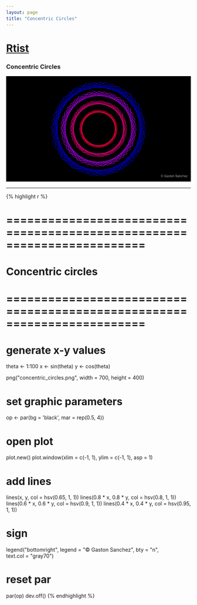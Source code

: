 ```yaml
---
layout: page
title: "Concentric Circles"
---
```


# [Rtist](/) 

### Concentric Circles 

![Concentric Circles](../images/concentric_circles.png) 

-----

{% highlight r %} 
# ======================================================================== 
# Concentric circles 
# ======================================================================== 
# generate x-y values 
theta <- 1:100 
x <- sin(theta) 
y <- cos(theta) 
 
 
png("concentric_circles.png", width = 700, height = 400) 
# set graphic parameters 
op <- par(bg = 'black', mar = rep(0.5, 4)) 
# open plot 
plot.new() 
plot.window(xlim = c(-1, 1), ylim = c(-1, 1), asp = 1) 
# add lines 
lines(x, y, col = hsv(0.65, 1, 1)) 
lines(0.8 * x, 0.8 * y, col = hsv(0.8, 1, 1)) 
lines(0.6 * x, 0.6 * y, col = hsv(0.9, 1, 1)) 
lines(0.4 * x, 0.4 * y, col = hsv(0.95, 1, 1)) 
# sign 
legend("bottomright", legend = "© Gaston Sanchez", bty = "n",  
       text.col = "gray70") 
# reset par 
par(op) 
dev.off() 
{% endhighlight %} 
